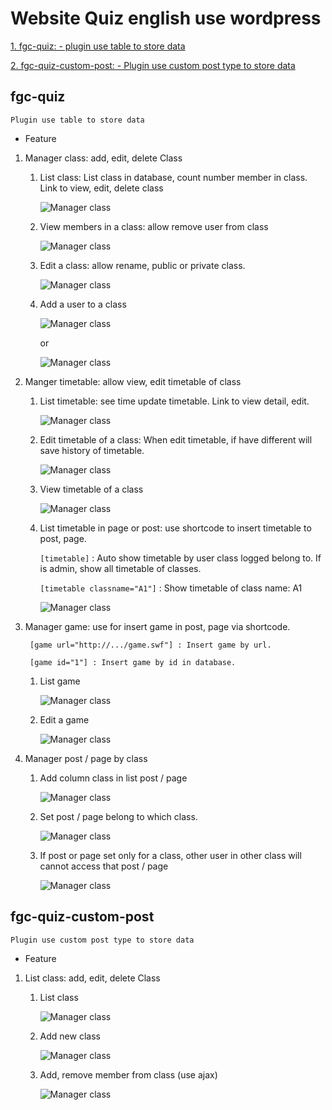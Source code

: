 # Website Quiz english use wordpress

[1. fgc-quiz: - plugin use table to store data](#fgc-quiz)

[2. fgc-quiz-custom-post: - Plugin use custom post type to store data](#fgc-quiz-custom-post)

## fgc-quiz

    Plugin use table to store data

* Feature

1. Manager class: add, edit, delete Class
    1. List class: List class in database, count number member in class. Link to view, edit, delete class

        ![Manager class](/fgc-quiz/doc/images/Capture1.PNG)

    1. View members in a class: allow remove user from class

        ![Manager class](/fgc-quiz/doc/images/Capture2.PNG)

    1. Edit a class: allow rename, public or private class.

        ![Manager class](/fgc-quiz/doc/images/Capture3.PNG)

    1. Add a user to a class

        ![Manager class](/fgc-quiz/doc/images/add-member.PNG)

        or

        ![Manager class](/fgc-quiz/doc/images/user1.png)

1. Manger timetable: allow view, edit timetable of class
    1. List timetable: see time update timetable. Link to view detail, edit.

        ![Manager class](/fgc-quiz/doc/images/timetable1.PNG)

    1. Edit timetable of a class: When edit timetable, if have different will save history of timetable.

        ![Manager class](/fgc-quiz/doc/images/timetable2.PNG)

    1. View timetable of a class

        ![Manager class](/fgc-quiz/doc/images/timetable3.PNG)

    1. List timetable in page or post: use shortcode to insert timetable to post, page.

        ```[timetable]``` : Auto show timetable by user class logged belong to. If is admin, show all timetable of classes.

        ```[timetable classname="A1"]``` : Show timetable of class name: A1

        ![Manager class](/fgc-quiz/doc/images/timetable4.PNG)

1. Manager game: use for insert game in post, page via shortcode.

        [game url="http://.../game.swf"] : Insert game by url.

        [game id="1"] : Insert game by id in database.

    1. List game

        ![Manager class](/fgc-quiz/doc/images/game1.PNG)

    1. Edit a game

        ![Manager class](/fgc-quiz/doc/images/game2.PNG)

1. Manager post / page by class
    1. Add column class in list post / page

        ![Manager class](/fgc-quiz/doc/images/post.png)

    1. Set post / page belong to which class.

        ![Manager class](/fgc-quiz/doc/images/post2.png)

    1. If post or page set only for a class, other user in other class will cannot access that post / page

        ![Manager class](/fgc-quiz/doc/images/post3.PNG)

## fgc-quiz-custom-post

    Plugin use custom post type to store data

* Feature

1. List class: add, edit, delete Class
    1. List class

        ![Manager class](/fgc-quiz/doc/images/class-post1.PNG)

    1. Add new class

        ![Manager class](/fgc-quiz/doc/images/class-post2.PNG)

    1. Add, remove member from class (use ajax)

        ![Manager class](/fgc-quiz/doc/images/add-use.gif)
